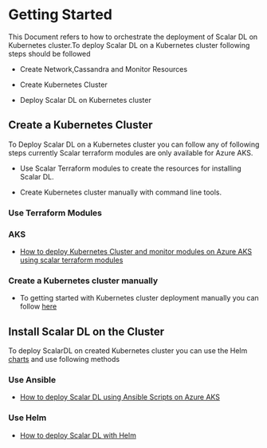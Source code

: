 # Getting Started

This Document refers to how to orchestrate the deployment of Scalar DL on Kubernetes cluster.To deploy Scalar DL on a Kubernetes cluster following steps should be followed

* Create Network,Cassandra and Monitor Resources

* Create Kubernetes Cluster

* Deploy Scalar DL on Kubernetes cluster

## Create a Kubernetes Cluster

To Deploy Scalar DL on a Kubernetes cluster you can follow any of following steps currently Scalar terraform modules are only available for Azure AKS.   

* Use Scalar Terraform modules to create the resources for installing Scalar DL.

* Create Kubernetes cluster manually with command line tools. 

### Use Terraform Modules

### AKS

* [How to deploy Kubernetes Cluster and monitor modules on Azure AKS using scalar terraform modules](./ScalarDLonAKSTerraform.md) 

### Create a Kubernetes cluster manually 

* To getting started with Kubernetes cluster deployment manually you can follow [here](https://kubernetes.io/docs/setup/production-environment/turnkey/aws/)

## Install Scalar DL on the Cluster

To deploy ScalarDL on created Kubernetes cluster you can use the Helm [charts](../charts) and use following methods 

### Use Ansible

* [How to deploy Scalar DL using Ansible Scripts on Azure AKS](./ScalarDLonAzureAKS.md) 

### Use Helm

* [How to deploy Scalar DL with Helm](./DeployScalarDLHelm.md)
